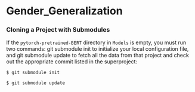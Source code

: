 # Gender_Generalization

### Cloning a Project with Submodules

If the `pytorch-pretrained-BERT` directory in `Models` is empty, you must run two commands: git submodule init to initialize your local configuration file, and git submodule update to fetch all the data from that project and check out the appropriate commit listed in the superproject:

``` 
$ git submodule init

$ git submodule update 
```
